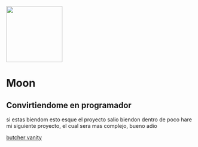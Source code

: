 <!DOCTYPE html>
<html>
<head>
</head>
<body>
<img src="https://img.freepik.com/free-vector/moon-with-stars_98292-1046.jpg?w=360" width="150" /> 
<h1>Moon</h1>
<h2>Convirtiendome en programador</h2>
<p>
  si estas biendom esto esque el proyecto salio biendon dentro de poco hare mi
  siguiente proyecto, el cual sera mas complejo, bueno adio
</p>
<a href="https://www.youtube.com/watch?v=OWodAv1KHaM">butcher vanity</a>


</body>
</html>



